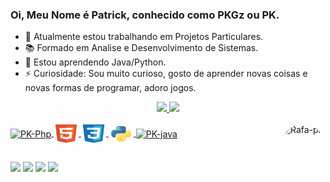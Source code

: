 ### Oi, Meu Nome é Patrick, conhecido como PKGz ou PK.

- 🔭 Atualmente estou trabalhando em Projetos Particulares.
- 📚 Formado em Analise e Desenvolvimento de Sistemas.
- 🌱  Estou aprendendo Java/Python.
- ⚡ Curiosidade: Sou muito curioso, gosto de aprender novas coisas e novas formas de programar, adoro jogos.

<div align="center">
  <a href="https://github.com/Dev-PKGz">
  <img height="180em" src="https://github-readme-stats.vercel.app/api?username=Dev-PKGz&show_icons=true&theme=synthwave&include_all_commits=true&count_private=true"/>
  <img height="180em" src="https://github-readme-stats.vercel.app/api/top-langs/?username=Dev-PKGz&layout=compact&langs_count=7&theme=synthwave"/>
</div>

<div style="display: inline_block; align=center"><br>
  <img align="center" alt="PK-Php" height="30" width="40" src="https://img.shields.io/badge/PHP-777BB4?style=for-the-badge&logo=php&logoColor=white">
  <img align="center" alt="PK-HTML" height="30" width="40" src="https://raw.githubusercontent.com/devicons/devicon/master/icons/html5/html5-original.svg">
  <img align="center" alt="PK-CSS" height="30" width="40" src="https://raw.githubusercontent.com/devicons/devicon/master/icons/css3/css3-original.svg">
  <img align="center" alt="PK-Python" height="30" width="40" src="https://raw.githubusercontent.com/devicons/devicon/master/icons/python/python-original.svg">
  <img align="center" alt="PK-java" height="30" width="40" src="https://img.shields.io/badge/Java-ED8B00?style=for-the-badge&logo=java&logoColor=white">
  <img align="right" alt="Rafa-pic" height="150" style="border-radius:50px;" src="https://marquesfernandes.com/wp-content/uploads/2020/08/ferenc-almasi-c8h0n7fSTqs-unsplash-1024x690.jpg">
</div>

  ##
  
<div> 
  <a href="[https://instagram.com/rafaballerini](https://www.instagram.com/pkgzoficial/)" target="_blank"><img src="https://img.shields.io/badge/-Instagram-%23E4405F?style=for-the-badge&logo=instagram&logoColor=white" target="_blank"></a>
 	<a href="https://www.twitch.tv/pkgzoo" target="_blank"><img src="https://img.shields.io/badge/Twitch-9146FF?style=for-the-badge&logo=twitch&logoColor=white" target="_blank"></a>
 <a href = "https://www.startdev.tec.br"><img src="https://img.shields.io/badge/website-000000?style=for-the-badge&logo=About.me&logoColor=white" target="_blank"></a>
 <a href = "[https://www.linkedin.com/in/patrick-gabriel-martinez-de-oliveira-398590241/](https://www.linkedin.com/in/patrick-gabriel-398590241)"><img src="https://img.shields.io/badge/LinkedIn-0077B5?style=for-the-badge&logo=linkedin&logoColor=white" target="_blank"></a>
 
</div>
